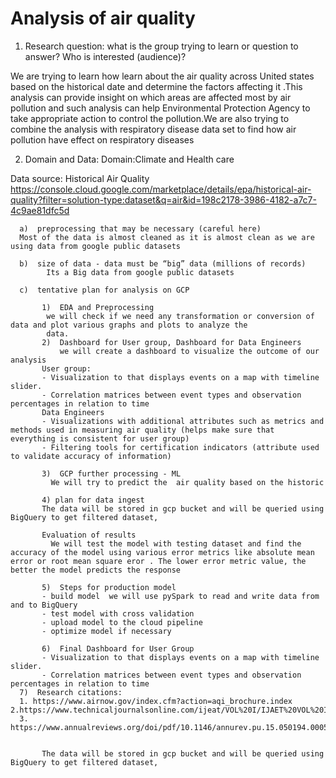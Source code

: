 # Analysis of air quality 
1) Research question:  what is the group trying to learn or question to answer? Who is interested (audience)?

We are trying to learn how learn about the air quality across United states based on the historical date and determine the factors affecting it .This analysis can provide insight on which areas are affected most by air pollution and such analysis can help Environmental Protection Agency to take appropriate action to control the pollution.We are also trying to combine the analysis with respiratory disease data set to find how air pollution have effect on respiratory diseases 

2)  Domain and Data: 
Domain:Climate and Health care

Data source: Historical Air Quality
https://console.cloud.google.com/marketplace/details/epa/historical-air-quality?filter=solution-type:dataset&q=air&id=198c2178-3986-4182-a7c7-4c9ae81dfc5d

      a)  preprocessing that may be necessary (careful here)
      Most of the data is almost cleaned as it is almost clean as we are using data from google public datasets

      b)  size of data - data must be “big” data (millions of records)
            Its a Big data from google public datasets

      c)  tentative plan for analysis on GCP

           1)  EDA and Preprocessing
            we will check if we need any transformation or conversion of data and plot various graphs and plots to analyze the
            data.
           2)  Dashboard for User group, Dashboard for Data Engineers
               we will create a dashboard to visualize the outcome of our analysis
           User group:
           - Visualization to that displays events on a map with timeline slider.
           - Correlation matrices between event types and observation percentages in relation to time
           Data Engineers
           - Visualizations with additional attributes such as metrics and methods used in measuring air quality (helps make sure that               everything is consistent for user group)
           - Filtering tools for certification indicators (attribute used to validate accuracy of information)
           
           3)  GCP further processing - ML
             We will try to predict the  air quality based on the historic  

           4) plan for data ingest
           The data will be stored in gcp bucket and will be queried using BigQuery to get filtered dataset,
            
           Evaluation of results
             We will test the model with testing dataset and find the accuracy of the model using various error metrics like absolute mean error or root mean square eror . The lower error metric value, the better the model predicts the response
             
           5)  Steps for production model
           - build model  we will use pySpark to read and write data from and to BigQuery 
           - test model with cross validation
           - upload model to the cloud pipeline
           - optimize model if necessary
          
           6)  Final Dashboard for User Group
           - Visualization to that displays events on a map with timeline slider.
           - Correlation matrices between event types and observation percentages in relation to time
      7)  Research citations:   
      1. https://www.airnow.gov/index.cfm?action=aqi_brochure.index           2.https://www.technicaljournalsonline.com/ijeat/VOL%20I/IJAET%20VOL%20I%20ISSUE%20II%20JULY%20SEPTEMBER%202010/Article%2011.pdf
      3. https://www.annualreviews.org/doi/pdf/10.1146/annurev.pu.15.050194.000543 


           The data will be stored in gcp bucket and will be queried using BigQuery to get filtered dataset,
